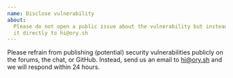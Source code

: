 ```yaml
---
name: Disclose vulnerability
about:
  Please do not open a public issue about the vulnerability but instead disclose
  it directly to hi@ory.sh
---
```


Please refrain from publishing (potential) security vulnerabilities publicly on
the forums, the chat, or GitHub. Instead, send us an email to
[hi@ory.sh](mailto:hi@ory.sh) and we will respond within 24 hours.

